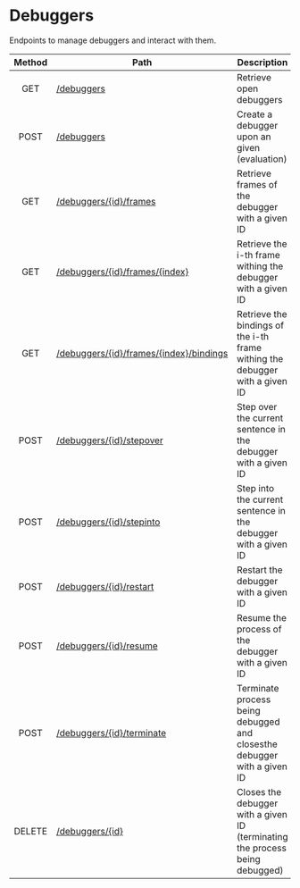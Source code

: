 # Debuggers
Endpoints to manage debuggers and interact with them.

| Method | Path | Description | Parameters | Payload |
| :--: | -- | -- | :--: | -- |
| GET | [/debuggers](get.md) | Retrieve open debuggers | - | - |
| POST | [/debuggers](post.md) | Create a debugger upon an given  (evaluation) | - | ```json { "evaluation": "string" }``` |
| GET | [/debuggers/{id}/frames](id/frames/get.md) | Retrieve frames of the debugger with a given ID | - | - |
| GET | [/debuggers/{id}/frames/{index}](id/frames/index/get.md) | Retrieve the i-th frame withing the debugger with a given ID | - | - |
| GET | [/debuggers/{id}/frames/{index}/bindings](id/frames/index/bindings/get.md) | Retrieve the bindings of the i-th frame withing the debugger with a given ID | - | - |
| POST | [/debuggers/{id}/stepover](id/stepover/post.md) | Step over the current sentence in the debugger with a given ID | - | - |
| POST | [/debuggers/{id}/stepinto](id/stepinto/post.md) | Step into the current sentence in the debugger with a given ID | - | - |
| POST | [/debuggers/{id}/restart](id/restart/post.md) | Restart the debugger with a given ID | - | - |
| POST | [/debuggers/{id}/resume](id/resume/post.md) | Resume the process of the debugger with a given ID | - | - |
| POST | [/debuggers/{id}/terminate](id/terminate/post.md) | Terminate process being debugged and closesthe debugger with a given ID | - | - |
| DELETE | [/debuggers/{id}](id/delete.md) | Closes the debugger with a given ID (terminating the process being debugged) | - | - |